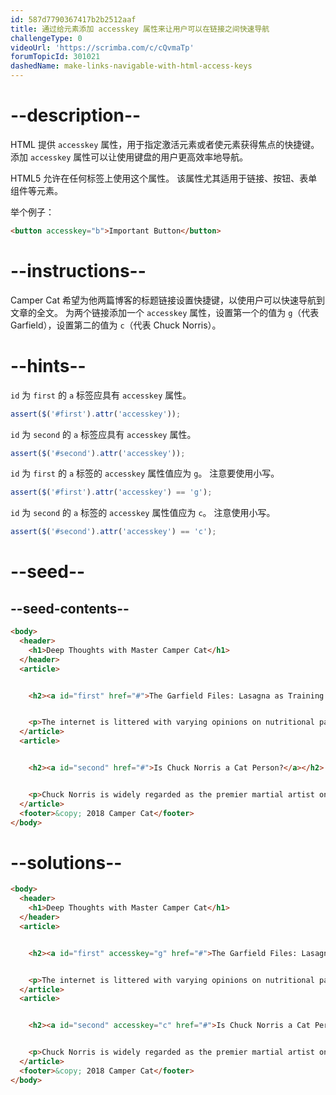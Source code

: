 ```yaml
---
id: 587d7790367417b2b2512aaf
title: 通过给元素添加 accesskey 属性来让用户可以在链接之间快速导航
challengeType: 0
videoUrl: 'https://scrimba.com/c/cQvmaTp'
forumTopicId: 301021
dashedName: make-links-navigable-with-html-access-keys
---
```


# --description--

HTML 提供 `accesskey` 属性，用于指定激活元素或者使元素获得焦点的快捷键。 添加 `accesskey` 属性可以让使用键盘的用户更高效率地导航。

HTML5 允许在任何标签上使用这个属性。 该属性尤其适用于链接、按钮、表单组件等元素。

举个例子：

```html
<button accesskey="b">Important Button</button>
```

# --instructions--

Camper Cat 希望为他两篇博客的标题链接设置快捷键，以使用户可以快速导航到文章的全文。 为两个链接添加一个 `accesskey` 属性，设置第一个的值为 `g`（代表 Garfield），设置第二的值为 `c`（代表 Chuck Norris）。

# --hints--

`id` 为 `first` 的 `a` 标签应具有 `accesskey` 属性。

```js
assert($('#first').attr('accesskey'));
```

`id` 为 `second` 的 `a` 标签应具有 `accesskey` 属性。

```js
assert($('#second').attr('accesskey'));
```

`id` 为 `first` 的 `a` 标签的 `accesskey` 属性值应为 `g`。 注意要使用小写。

```js
assert($('#first').attr('accesskey') == 'g');
```

`id` 为 `second` 的 `a` 标签的 `accesskey` 属性值应为 `c`。 注意使用小写。

```js
assert($('#second').attr('accesskey') == 'c');
```

# --seed--

## --seed-contents--

```html
<body>
  <header>
    <h1>Deep Thoughts with Master Camper Cat</h1>
  </header>
  <article>


    <h2><a id="first" href="#">The Garfield Files: Lasagna as Training Fuel?</a></h2>


    <p>The internet is littered with varying opinions on nutritional paradigms, from catnip paleo to hairball cleanses. But let's turn our attention to an often overlooked fitness fuel, and examine the protein-carb-NOM trifecta that is lasagna...</p>
  </article>
  <article>


    <h2><a id="second" href="#">Is Chuck Norris a Cat Person?</a></h2>


    <p>Chuck Norris is widely regarded as the premier martial artist on the planet, and it's a complete coincidence anyone who disagrees with this fact mysteriously disappears soon after. But the real question is, is he a cat person?...</p>
  </article>
  <footer>&copy; 2018 Camper Cat</footer>
</body>
```

# --solutions--

```html
<body>
  <header>
    <h1>Deep Thoughts with Master Camper Cat</h1>
  </header>
  <article>


    <h2><a id="first" accesskey="g" href="#">The Garfield Files: Lasagna as Training Fuel?</a></h2>


    <p>The internet is littered with varying opinions on nutritional paradigms, from catnip paleo to hairball cleanses. But let's turn our attention to an often overlooked fitness fuel, and examine the protein-carb-NOM trifecta that is lasagna...</p>
  </article>
  <article>


    <h2><a id="second" accesskey="c" href="#">Is Chuck Norris a Cat Person?</a></h2>


    <p>Chuck Norris is widely regarded as the premier martial artist on the planet, and it's a complete coincidence anyone who disagrees with this fact mysteriously disappears soon after. But the real question is, is he a cat person?...</p>
  </article>
  <footer>&copy; 2018 Camper Cat</footer>
</body>
```
